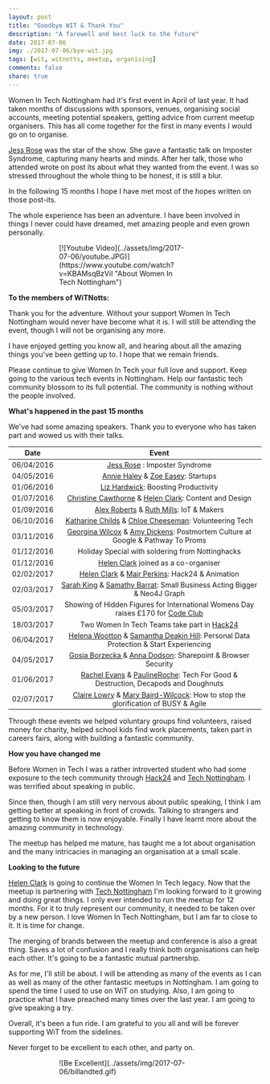 ```yaml
---
layout: post
title: "Goodbye WIT & Thank You"
description: "A farewell and best luck to the future"
date: 2017-07-06
img: ./2017-07-06/bye-wit.jpg
tags: [wit, witnotts, meetup, organising]
comments: false
share: true
---
```


Women In Tech Nottingham had it's first event in April of last year. It had taken months of discussions with sponsors, venues, organising social accounts, meeting potential speakers, getting advice from current meetup organisers. This has all come together for the first in many events I would go on to organise.

[Jess Rose](https://twitter.com/jesslynnrose) was the star of the show. She gave a fantastic talk on Imposter Syndrome, capturing many hearts and minds. After her talk, those who attended wrote on post its about what they wanted from the event. I was so stressed throughout the whole thing to be honest, it is still a blur.

In the following 15 months I hope I have met most of the hopes written on those post-its.

The whole experience has been an adventure. I have been involved in things I never could have dreamed, met amazing people and even grown personally. 

<div style="align:center; width:50%; margin-left: 20%;" markdown="1">
[![Youtube Video](../assets/img/2017-07-06/youtube.JPG)](https://www.youtube.com/watch?v=KBAMsqBzViI "About Women In Tech Nottingham")
</div>

**To the members of WiTNotts:**

Thank you for the adventure. Without your support Women In Tech Nottingham would never have become what it is. I will still be attending the event, though I will not be organising any more. 

I have enjoyed getting you know all, and hearing about all the amazing things you've been getting up to. I hope that we remain friends.

Please continue to give Women In Tech your full love and support. Keep going to the various tech events in Nottingham. Help our fantastic tech community blossom to its full potential. The community is nothing without the people involved.

**What's happened in the past 15 months**

We've had some amazing speakers. Thank you to everyone who has taken part and wowed us with their talks.

| Date          | Event                                                                                                                                                           | 
| ------------- |:---------------------------------------------------------------------------------------------------------------------------------------------------------------:|
| 06/04/2016    | [Jess Rose](https://twitter.com/jesslynnrose) : Imposter Syndrome                                                                                               |
| 04/05/2016    | [Annie Haley](https://twitter.com/MultiPie) & [Zoe Easey](https://twitter.com/epixmedia): Startups                                                              |
| 01/06/2016    | [Liz Hardwick](https://twitter.com/Tech_Geek_Girl): Boosting Productivity                                                                                       |
| 01/07/2016    | [Christine Cawthorne](https://twitter.com/crocstar) & [Helen Clark](https://twitter.com/LittleHelli): Content and Design                                        |
| 01/09/2016    | [Alex Roberts](https://twitter.com/lexicobob) & [Ruth Mills](https://twitter.com/ruthmills): IoT & Makers                                                       |
| 06/10/2016    | [Katharine Childs](https://twitter.com/primaryicttech) & [Chloe Cheeseman](https://twitter.com/chloe_cheeseman): Volunteering Tech                              |
| 03/11/2016    | [Georgina Wilcox](https://twitter.com/GeorginaWilcox) & [Amy Dickens](https://twitter.com/RedRoxProjects): Postmortem Culture at Google & Pathway To Proms      |
| 01/12/2016    | Holiday Special with soldering from Nottinghacks                                                                                                                |
| 01/12/2016    | [Helen Clark](https://twitter.com/LittleHelli) joined as a co-organiser                                                                                         |
| 02/02/2017    | [Helen Clark](https://twitter.com/LittleHelli) & [Mair Perkins](https://twitter.com/mairperkins): Hack24 & Animation                                            |
| 02/03/2017    | [Sarah King](https://twitter.com/weareunstuck) & [Samathy Barrat](https://twitter.com/Samathy_Barratt): Small Business Acting Bigger &  Neo4J Graph             |
| 05/03/2017    | Showing of Hidden Figures for International Womens Day raises £170 for [Code Club](https://twitter.com/CodeClubEMids)                                           |
| 18/03/2017    | Two Women In Tech Teams take part in [Hack24](http://www.hack24.co.uk/#intro)                                                                                   |
| 06/04/2017    | [Helena Wootton](https://twitter.com/HelenaWootton) & [Samantha Deakin Hill](https://twitter.com/SamanthaJDeakin): Personal Data Protection & Start Experiencing|
| 04/05/2017    | [Gosia Borzecka ](https://twitter.com/gosiaborzecka) & [Anna Dodson](https://twitter.com/anna_hax): Sharepoint & Browser Security                               |
| 01/06/2017    | [Rachel Evans](https://twitter.com/rvedotrc) & [PaulineRoche](https://twitter.com/paulineroche): Tech For Good & Destruction, Decapods and Doughnuts            |
| 02/07/2017    | [Claire Lowry](https://twitter.com/Lowry_83) & [Mary Baird-Wilcock](https://twitter.com/TheSimplifiers): How to stop the glorification of BUSY & Agile          |


Through these events we helped voluntary groups find volunteers, raised money for charity, helped school kids find work placements, taken part in careers fairs, along with building a fantastic community.

**How you have changed me**

Before Women in Tech I was a rather introverted student who had some exposure to the tech community through [Hack24](http://www.hack24.co.uk/) and [Tech Nottingham](http://www.technottingham.com/). I was terrified about speaking in public.

Since then, though I am still very nervous about public speaking, I think I am getting better at speaking in front of crowds. Talking to strangers and getting to know them is now enjoyable. Finally I have learnt more about the amazing community in technology.

The meetup has helped me mature, has taught me a lot about organisation and the many intricacies in managing an organisation at a small scale. 

**Looking to the future**

[Helen Clark](https://twitter.com/LittleHelli) is going to continue the Women In Tech legacy. Now that the meetup is partnering with [Tech Nottingham](http://www.technottingham.com/) I'm looking forward to it growing and doing great things. I only ever intended to run the meetup for 12 months. For it to truly represent our community, it needed to be taken over by a new person. I love Women In Tech Nottingham, but I am far to close to it. It is time for change.

The merging of brands between the meetup and conference is also a great thing. Saves a lot of confusion and I really think both organisations can help each other. It's going to be a fantastic mutual partnership.

As for me, I'll still be about. I will be attending as many of the events as I can as well as many of the other fantastic meetups in Nottingham. I am going to spend the time I used to use on WiT on studying. Also, I am going to practice what I have preached many times over the last year. I am going to give speaking a try. 

Overall, it's been a fun ride. I am grateful to you all and will be forever supporting WiT from the sidelines.

Never forget to be excellent to each other, and party on.


<div style="align:center; width:50%; margin-left: 20%;" markdown="1">
![Be Excellent](../assets/img/2017-07-06/billandted.gif)
</div>
